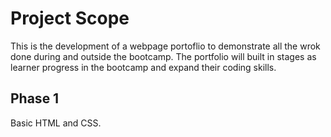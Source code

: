 # Project Scope
This is the development of a webpage portoflio to demonstrate all the wrok done during and outside the bootcamp. 
The portfolio will built in stages as learner progress in the bootcamp and expand their coding skills. 

## Phase 1 
Basic HTML and CSS. 